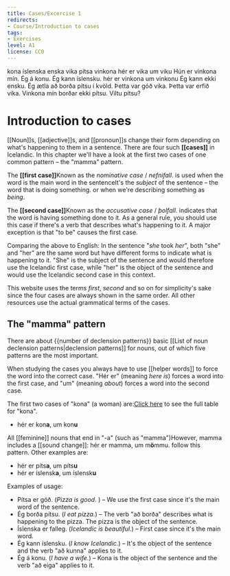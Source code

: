 ```yaml
---
title: Cases/Excercise 1
redirects:
- Course/Introduction to cases
tags:
- Exercises
level: A1
license: CC0
---
```

<vocabulary>
kona
íslenska
enska
vika
pítsa
vinkona
hér er vika um viku
Hún er vinkona mín.
Ég á konu.
Ég kann íslensku.
hér er vinkona um vinkonu
Ég kann ekki ensku.
Ég ætla að borða pítsu í kvöld.
Þetta var góð vika.
Þetta var erfið vika.
Vinkona mín borðar ekki pítsu.
Viltu pítsu?
</vocabulary>

# Introduction to cases

[[Noun]]s, [[adjective]]s, and [[pronoun]]s change their form depending on what's happening to them in a sentence. There are four such **[[cases]]** in Icelandic. In this chapter we'll have a look at the first two cases of one common pattern – the "mamma" pattern.

The **[[first case]]**<note>Known as the *nominative case* / *nefnifall*.</note> is used when the word is the main word in the sentence<note>It's the *subject* of the sentence – the word that is doing something.</note> or when we're describing something as *being*.

The **[[second case]]**<note>Known as the *accusative case* / *þolfall*.</note> indicates that the word is having something done to it. As a general rule, you should use this case if there's a verb that describes what's happening to it. A major exception is that "to be" causes the first case.

Comparing the above to English: In the sentence "*she* took *her*", both "she" and "her" are the same word but have different forms to indicate what is happening to it. "She" is the subject of the sentence and would therefore use the Icelandic first case, while "her" is the object of the sentence and would use the Icelandic second case in this context.

This website uses the terms *first*, *second* and so on for simplicity's sake since the four cases are always shown in the same order. All other resources use the actual grammatical terms of the cases.

## The "mamma" pattern

There are about {{number of declension patterns}} basic [[List of noun declension patterns|declension patterns]] for nouns, out of which five patterns are the most important.

When studying the cases you always have to use [[helper words]] to force the word into the correct case. "Hér er" (meaning *here is*) forces a word into the first case, and "um" (meaning *about*) forces a word into the second case.

The first two cases of "kona" (a woman) are:<note>[Click here](https://inflections.ylhyra.is/kona/393384) to see the full table for "kona".</note>

* hér er kon**a**, um kon**u**

All [[feminine]] nouns that end in "-a" (such as "mamma")<note>However, mamma includes a [[sound change]]: hér er mamma, um m**ö**mmu.</note> follow this pattern. Other examples are:

* hér er píts**a**, um píts**u**
* hér er íslensk**a**, um íslensk**u**

Examples of usage:

* Pítsa er góð. (*Pizza is good*. ) – We use the first case since it's the main word of the sentence.
* Ég borða pítsu. (*I eat pizza.*) – The verb "að borða" describes what is happening to the pizza. The pizza is the object of the sentence.
* Íslenska er falleg. (*Icelandic is beautiful.*) – First case since it's the main word.
* Ég kann íslensku. (*I know Icelandic.*) – It's the object of the sentence and the verb "að kunna" applies to it.
* Ég á konu. (*I have a wife.*) – Kona is the object of the sentence and the verb "að eiga" applies to it.
